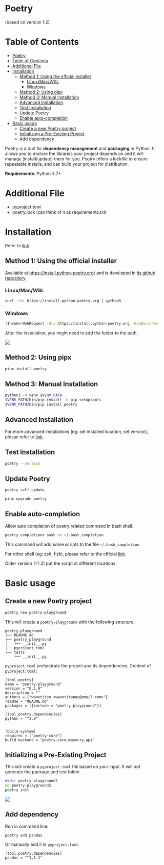 # Poetry 
(based on version 1.2)

# Table of Contents
- [Poetry](#poetry)
- [Table of Contents](#table-of-contents)
- [Additional File](#additional-file)
- [Installation](#installation)
  - [Method 1: Using the official installer](#method-1-using-the-official-installer)
    - [Linux/Mac/WSL](#linuxmacwsl)
    - [Windows](#windows)
  - [Method 2: Using pipx](#method-2-using-pipx)
  - [Method 3: Manual Installation](#method-3-manual-installation)
  - [Advanced Installation](#advanced-installation)
  - [Test Installation](#test-installation)
  - [Update Poetry](#update-poetry)
  - [Enable auto-completion](#enable-auto-completion)
- [Basic usage](#basic-usage)
  - [Create a new Poetry project](#create-a-new-poetry-project)
  - [Initializing a Pre-Existing Project](#initializing-a-pre-existing-project)
  - [Add dependency](#add-dependency)

Poetry is a tool for **dependency management** and **packaging** in Python. It allows you to declare the libraries your project depends on and it will manage (install/update) them for you. Poetry offers a lockfile to ensure repeatable installs, and can build your project for distribution.

**Requirements**: Python 3.7+

# Additional File
- pyproject.toml
- poetry.lock (can think of it as requirements.txt)

# Installation 
Refer to [link](https://python-poetry.org/docs/#installing-with-the-official-installer).

## Method 1: Using the official installer
Available at https://install.python-poetry.org/ and is developed in [its github repository](https://github.com/python-poetry/install.python-poetry.org).

### Linux/Mac/WSL
``` bash
curl -sSL https://install.python-poetry.org | python3 -
```

### Windows
``` bash
(Invoke-WebRequest -Uri https://install.python-poetry.org -UseBasicParsing).Content | py -
```

After the installation, you might need to add the folder to the path. 

![](https://i.imgur.com/0t7fBD4.png)

## Method 2: Using pipx
``` bash
pipx install poetry
```

## Method 3: Manual Installation
``` bash
python3 -m venv $VENV_PATH
$VENV_PATH/bin/pip install -U pip setuptools
$VENV_PATH/bin/pip install poetry
```

## Advanced Installation
For more advanced installations (eg: set installed location, set version), plesae refer to  [link](https://python-poetry.org/docs/#installing-with-the-official-installer).


## Test Installation
``` bash
poetry --version
```

## Update Poetry
``` bash
poetry self update
```

``` bash
pipx upgrade poetry
```

## Enable auto-completion
Allow auto completion of poetry related command in bash shell.
``` bash
poetry completions bash >> ~/.bash_completion
```
This command will add some scripts to the file `~/.bash_completion`.

For other shell (eg: zsh, fish), please refer to the official [link](https://python-poetry.org/docs/#installing-with-the-official-installer).

Older version (<1.2) put the script at different locations.

# Basic usage

## Create a new Poetry project

``` bash
poetry new poetry-playground
```

This will create a `poetry-playground` with the following structure.
```
poetry-playground
├── README.md
├── poetry_playground
│   └── __init__.py
├── pyproject.toml
└── tests
    └── __init__.py
```

`pyproject.toml` orchestrate the project and its dependencies. Content of `pyproject.toml`:
```
[tool.poetry]
name = "poetry-playground"
version = "0.1.0"
description = ""
authors = ["wavetitan <wavetitango@gmail.com>"]
readme = "README.md"
packages = [{include = "poetry_playground"}]

[tool.poetry.dependencies]
python = "^3.8"


[build-system]
requires = ["poetry-core"]
build-backend = "poetry.core.masonry.api"
```

## Initializing a Pre-Existing Project
This will create a `pyproject.toml` file based on your input. It will not generate the package and test folder.
``` bash
mkdir poetry-playground2
cd poetry-playground2
poetry init
```
![](https://i.imgur.com/fybsUHc.png)

## Add dependency
Run in command line.
``` 
poetry add pandas
```

Or manually add it in `pyproject.toml`.
```
[tool.poetry.dependencies]
pandas = "^1.5.1"
```

